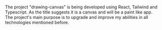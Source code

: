 The project "drawing-canvas" is being developed using React, Tailwind and Typescript. As the title suggests it is a canvas and will be a paint like app.
The project's main purpose is to upgrade and improve my abilities in all technologies mentioned before.
